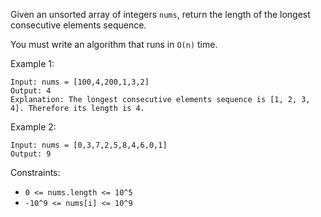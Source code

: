 Given an unsorted array of integers `nums`, return the length of the longest consecutive elements sequence.

You must write an algorithm that runs in `O(n)` time.

Example 1:
```
Input: nums = [100,4,200,1,3,2]
Output: 4
Explanation: The longest consecutive elements sequence is [1, 2, 3, 4]. Therefore its length is 4.
```
Example 2:
```
Input: nums = [0,3,7,2,5,8,4,6,0,1]
Output: 9
``` 

Constraints:
- `0 <= nums.length <= 10^5`
- `-10^9 <= nums[i] <= 10^9`
